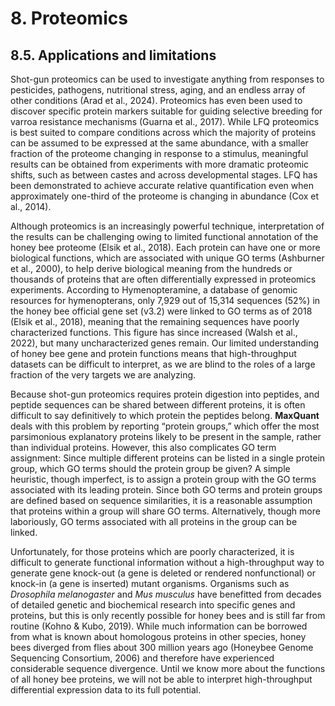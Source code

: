 # 8. Proteomics

## 8.5. Applications and limitations

Shot-gun proteomics can be used to investigate anything from responses to pesticides, pathogens, nutritional stress, aging, and an endless array of other conditions (Arad et al., 2024). Proteomics has even been used to discover specific protein markers suitable for guiding selective breeding for varroa resistance mechanisms (Guarna et al., 2017). While LFQ proteomics is best suited to compare conditions across which the majority of proteins can be assumed to be expressed at the same abundance, with a smaller fraction of the proteome changing in response to a stimulus, meaningful results can be obtained from experiments with more dramatic proteomic shifts, such as between castes and across developmental stages. LFQ has been demonstrated to achieve accurate relative quantification even when approximately one-third of the proteome is changing in abundance (Cox et al., 2014).

Although proteomics is an increasingly powerful technique, interpretation of the results can be challenging owing to limited functional annotation of the honey bee proteome (Elsik et al., 2018). Each protein can have one or more biological functions, which are associated with unique GO terms (Ashburner et al., 2000), to help derive biological meaning from the hundreds or thousands of proteins that are often differentially expressed in proteomics experiments. According to Hymenopteramine, a database of genomic resources for hymenopterans, only 7,929 out of 15,314 sequences (52%) in the honey bee official gene set (v3.2) were linked to GO terms as of 2018 (Elsik et al., 2018), meaning that the remaining sequences have poorly characterized functions. This figure has since increased (Walsh et al., 2022), but many uncharacterized genes remain. Our limited understanding of honey bee gene and protein functions means that high-throughput datasets can be difficult to interpret, as we are blind to the roles of a large fraction of the very targets we are analyzing.

Because shot-gun proteomics requires protein digestion into peptides, and peptide sequences can be shared between different proteins, it is often difficult to say definitively to which protein the peptides belong. **MaxQuant** deals with this problem by reporting “protein groups,” which offer the most parsimonious explanatory proteins likely to be present in the sample, rather than individual proteins. However, this also complicates GO term assignment: Since multiple different proteins can be listed in a single protein group, which GO terms should the protein group be given? A simple heuristic, though imperfect, is to assign a protein group with the GO terms associated with its leading protein. Since both GO terms and protein groups are defined based on sequence similarities, it is a reasonable assumption that proteins within a group will share GO terms. Alternatively, though more laboriously, GO terms associated with all proteins in the group can be linked.

Unfortunately, for those proteins which are poorly characterized, it is difficult to generate functional information without a high-throughput way to generate gene knock-out (a gene is deleted or rendered nonfunctional) or knock-in (a gene is inserted) mutant organisms. Organisms such as *Drosophila melanogaster* and *Mus musculus* have benefitted from decades of detailed genetic and biochemical research into specific genes and proteins, but this is only recently possible for honey bees and is still far from routine (Kohno & Kubo, 2019). While much information can be borrowed from what is known about homologous proteins in other species, honey bees diverged from flies about 300 million years ago (Honeybee Genome Sequencing Consortium, 2006) and therefore have experienced considerable sequence divergence. Until we know more about the functions of all honey bee proteins, we will not be able to interpret high-throughput differential expression data to its full potential.
